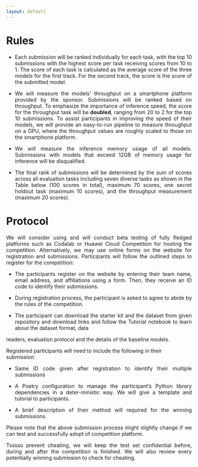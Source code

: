 ```yaml
---
layout: default
---
```


# Rules

* <p style='text-align: justify;'> Each submission will be ranked individually for each task, with the top 10 submissions with the highest score per task receiving scores from 10 to 1. The score of each task is calculated as the average score of the three models for the first track. For the second track, the score is the score of the submitted model. </p>

* <p style='text-align: justify;'> We will measure the models' throughput on a smartphone platform provided by the sponsor. Submissions will be ranked based on throughput. To emphasize the importance of inference speed, the score for the throughput task will be <b>doubled</b>, ranging from 20 to 2 for the top 10 submissions. To assist participants in improving the speed of their models, we will provide an easy-to-run pipeline to measure throughput on a GPU, where the throughput values are roughly scaled to those on the smartphone platform.</p>

* <p style='text-align: justify;'> We will measure the inference memory usage of all models. Submissions with models that exceed 12GB of memory usage for inference will be disqualified.</p>

* <p style='text-align: justify;'> The final rank of submissions will be determined by the sum of scores across all evaluation tasks including seven diverse tasks as shown in the Table below (100 scores in total), maximum 70 scores, one secret holdout task (maximum 10 scores), and the throughput measurement (maximum 20 scores). </p>

# Protocol

<p style='text-align: justify;'>
We will consider using and will conduct beta testing of fully fledged platforms such as Codalab or Huawei Cloud Competition for hosting the competition. Alternatively, we may use online forms on the website for registration and submissions. Participants will follow the outlined steps to register for the competition:

* <p style='text-align: justify;'>The participants register on the website by entering their team name, email address, and affiliations using a form. Then, they receive an ID code to identify their submissions. 

* <p style='text-align: justify;'>During registration process, the participant is asked to agree to abide by the rules of the competition.

* <p style='text-align: justify;'>The participant can download the starter kit and the dataset from given repository and download links and follow the Tutorial notebook to learn about the dataset format, data
readers, evaluation protocol and the details of the baseline models.

<p style='text-align: justify;'>
  
Registered participants will need to include the following in their submission:
  
* <p style='text-align: justify;'>Same ID code given after registration to identify their multiple submissions

* <p style='text-align: justify;'>A Poetry configuration to manage the participant’s Python library dependencies in a deter-ministic way. We will give a template and tutorial to participants.

* <p style='text-align: justify;'>A brief description of their method will required for the winning submissions.

<p style='text-align: justify;'>
Please note that the above submission process might slightly change if we can test and successfully adopt of competition platform.

<p style='text-align: justify;'>
Tsssso prevent cheating, we will keep the test set confidential before, during and after the competition is finished. We will also review every potentially winning submission to check for cheating.
